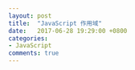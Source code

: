 ```yaml
---
layout: post
title:  "JavaScript 作用域"
date:   2017-06-28 19:29:00 +0800
categories:
- JavaScript
comments: true
---
```

